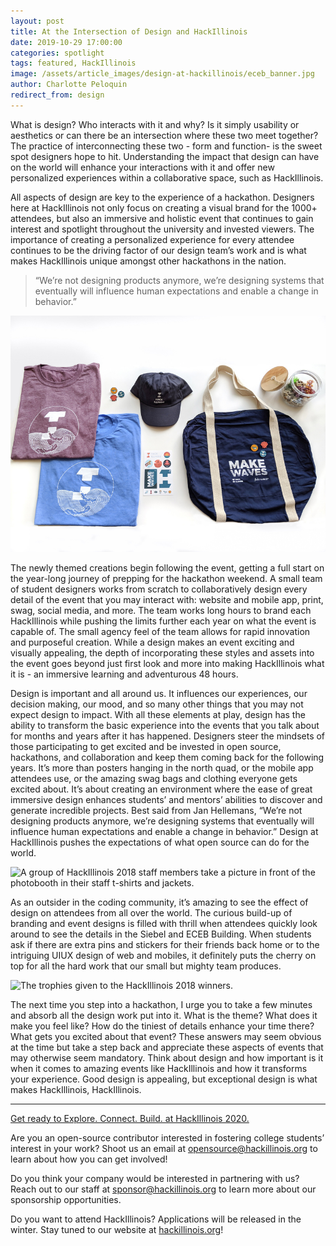 ```yaml
---
layout: post
title: At the Intersection of Design and HackIllinois
date: 2019-10-29 17:00:00
categories: spotlight
tags: featured, HackIllinois
image: /assets/article_images/design-at-hackillinois/eceb_banner.jpg
author: Charlotte Peloquin
redirect_from: design
---
```


What is design? Who interacts with it and why? Is it simply usability or aesthetics or can there be an intersection where these two meet together? The practice of interconnecting these two - form and function- is the sweet spot designers hope to hit.  Understanding the impact that design can have on the world will enhance your interactions with it and offer new personalized experiences within a collaborative space, such as HackIllinois.

All aspects of design are key to the experience of a hackathon. Designers here at HackIllinois not only focus on creating a visual brand for the 1000+ attendees, but also an immersive and holistic event that continues to gain interest and spotlight throughout the university and invested viewers. The importance of creating a personalized experience for every attendee continues to be the driving factor of our design team’s work and is what makes HackIllinois unique amongst other hackathons in the nation. 

>“We’re not designing products anymore, we’re designing systems that eventually will influence human expectations and enable a change in behavior.”

![HackIllinois 2019 swag items and trophy](/assets/article_images/design-at-hackillinois/2019_swag.jpg)

The newly themed creations begin following the event, getting a full start on the year-long journey of prepping for the hackathon weekend. A small team of student designers works from scratch to collaboratively design every detail of the event that you may interact with: website and mobile app, print, swag, social media, and more. The team works long hours to brand each HackIllinois while pushing the limits further each year on what the event is capable of. The small agency feel of the team allows for rapid innovation and purposeful creation. While a design makes an event exciting and visually appealing, the depth of incorporating these styles and assets into the event goes beyond just first look and more into making HackIllinois what it is - an immersive learning and adventurous 48 hours. 

Design is important and all around us. It influences our experiences, our decision making, our mood, and so many other things that you may not expect design to impact. With all these elements at play, design has the ability to transform the basic experience into the events that you talk about for months and years after it has happened. Designers steer the mindsets of those participating to get excited and be invested in open source, hackathons, and collaboration and keep them coming back for the following years. It’s more than posters hanging in the north quad, or the mobile app attendees use, or the amazing swag bags and clothing everyone gets excited about. It’s about creating an environment where the ease of great immersive design enhances students’ and mentors’ abilities to discover and generate incredible projects. Best said from Jan Hellemans, “We’re not designing products anymore, we’re designing systems that eventually will influence human expectations and enable a change in behavior.” Design at HackIllinois pushes the expectations of what open source can do for the world. 

![A group of HackIllinois 2018 staff members take a picture in front of the photobooth in their staff t-shirts and jackets.](/assets/article_images/design-at-hackillinois/2018_photobooth.jpg)


As an outsider in the coding community, it’s amazing to see the effect of design on attendees from all over the world. The curious build-up of branding and event designs is filled with thrill when attendees quickly look around to see the details in the Siebel and ECEB Building. When students ask if there are extra pins and stickers for their friends back home or to the intriguing UIUX design of web and mobiles, it definitely puts the cherry on top for all the hard work that our small but mighty team produces. 

![The trophies given to the HackIllinois 2018 winners.](/assets/article_images/design-at-hackillinois/trophies.jpg)

The next time you step into a hackathon, I urge you to take a few minutes and absorb all the design work put into it. What is the theme? What does it make you feel like? How do the tiniest of details enhance your time there? What gets you excited about that event? These answers may seem obvious at the time but take a step back and appreciate these aspects of events that may otherwise seem mandatory. Think about design and how important is it when it comes to amazing events like HackIllinois and how it transforms your experience. Good design is appealing, but exceptional design is what makes HackIllinois, HackIllinois.

---
[Get ready to Explore. Connect. Build. at HackIllinois 2020.](https://www.hackillinois.org)

Are you an open-source contributor interested in fostering college students’ interest in your work? Shoot us an email at [opensource@hackillinois.org](mailto:opensource@hackillinois.org) to learn about how you can get involved!

Do you think your company would be interested in partnering with us? Reach out to our staff at [sponsor@hackillinois.org](mailto:sponsor@hackillinois.org) to learn more about our sponsorship opportunities.

Do you want to attend HackIllinois? Applications will be released in the winter. Stay tuned to our website at [hackillinois.org](https://www.hackillinois.org)!
